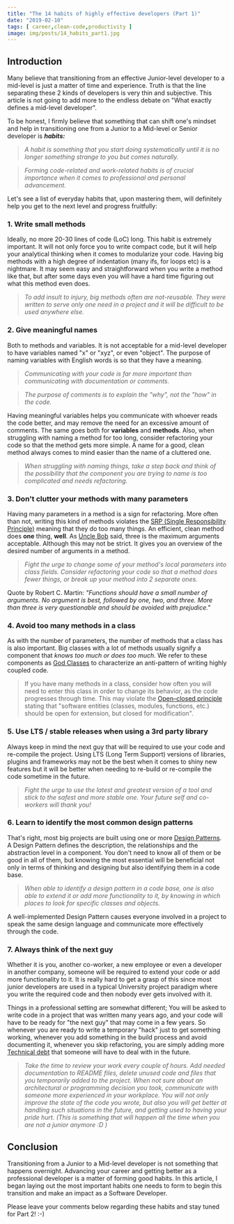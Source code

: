 ```yaml
---
title: "The 14 habits of highly effective developers (Part 1)"
date: "2019-02-10"
tags: [ career,clean-code,productivity ]
image: img/posts/14_habits_part1.jpg
---
```


## Introduction

Many believe that transitioning from an effective Junior-level developer to a mid-level is just a matter of time and
experience.
Truth is that the line separating these 2 kinds of developers is very thin and subjective. This article is not going to
add more to the endless debate on "What exactly defines a mid-level developer".

To be honest, I firmly believe that something that can shift one's mindset and help in transitioning one from a Junior
to a Mid-level or Senior developer is **_habits:_**

> _A habit is something that you start doing systematically until it is no longer something strange to you but comes
naturally._

> _Forming code-related and work-related habits is of crucial importance when it comes to professional and personal
advancement._

Let's see a list of everyday habits that, upon mastering them, will definitely help you get to the next level and
progress fruitfully:

### 1. Write small methods

Ideally, no more 20-30 lines of code (LoC) long. This habit is extremely important. It will not only force you to write
compact code, but it will help your analytical thinking when it comes to modularize your code.
Having big methods with a high degree of indentation (many ifs, for loops etc) is a nightmare. It may seem easy and
straightforward when you write a method like that, but after some days even you will have a hard time figuring out what
this method even does.

> _To add insult to injury, big methods often are not-reusable. They were written to serve only one need in a project
and it will be difficult to be used anywhere else._

### 2. Give meaningful names

Both to methods and variables. It is not acceptable for a mid-level developer to have variables named "x" or "xyz", or
even "object". The purpose of naming variables with English words is so that they have a meaning.

> _Communicating with your code is far more important than communicating with documentation or comments._

> _The purpose of comments is to explain the "why", not the "how" in the code._

Having meaningful variables helps you communicate with whoever reads the code better, and may remove the need for an
excessive amount of comments.
The same goes both for **variables** and **methods**.
Also, when struggling with naming a method for too long, consider refactoring your code so that the method gets more
simple. A name for a good, clean method always comes to mind easier than the name of a cluttered one.

> _When struggling with naming things, take a step back and think of the possibility that the component you are trying
to name is too complicated and needs refactoring._

### 3. Don't clutter your methods with many parameters

Having many parameters in a method is a sign for refactoring. More often than not, writing this kind of methods violates
the [SRP (Single Responsibility Principle)](https://en.wikipedia.org/wiki/Single_responsibility_principle) meaning that
they do too many things.
An efficient, clean method does **one** thing, **well**.
As [Uncle Bob](https://en.wikipedia.org/wiki/Robert_C._Martin) said, three is the maximum arguments acceptable. Although
this may not be strict. It gives you an overview of the desired number of arguments in a method.

> _Fight the urge to change some of your method's local parameters into class fields. Consider refactoring your code so
that a method does fewer things, or break up your method into 2 separate ones._

Quote by Robert C. Martin:
_"Functions should have a small number of arguments. No argument is best, followed by one, two, and three. More than
three is very questionable and should be avoided with prejudice."_

### 4. Avoid too many methods in a class

As with the number of parameters, the number of methods that a class has is also important.
Big classes with a lot of methods usually signify a component that _knows too much or does too much_. We refer to these
components as [God Classes](https://en.wikipedia.org/wiki/God_object) to characterize an anti-pattern of writing highly
coupled code.

> If you have many methods in a class, consider how often you will need to enter this class in order to change its
> behavior, as the code progresses through time. This may violate
> the [Open–closed principle](https://en.wikipedia.org/wiki/Open%E2%80%93closed_principle) stating that "software
> entities (classes, modules, functions, etc.) should be open for extension, but closed for modification".

### 5. Use LTS / stable releases when using a 3rd party library

Always keep in mind the next guy that will be required to use your code and re-compile the project.
Using LTS (Long Term Support) versions of libraries, plugins and frameworks may not be the best when it comes to shiny
new features but it will be better when needing to re-build or re-compile the code sometime in the future.

> _Fight the urge to use the latest and greatest version of a tool and stick to the safest and more stable one. Your
future self and co-workers will thank you!_

### 6. Learn to identify the most common design patterns

That's right, most big projects are built using one or
more [Design Patterns](https://en.wikipedia.org/wiki/Software_design_pattern). A Design Pattern defines the description,
the relationships and the abstraction level in a component. You don't need to know all of them or be good in all of
them, but knowing the most essential will be beneficial not only in terms of thinking and designing but also identifying
them in a code base.

> _When able to identify a design pattern in a code base, one is also able to extend it or add more functionality to it,
by knowing in which places to look for specific classes and objects._

A well-implemented Design Pattern causes everyone involved in a project to speak the same design language and
communicate more effectively through the code.

### 7. Always think of the next guy

Whether it is you, another co-worker, a new employee or even a developer in another company, someone will be required to
extend your code or add more functionality to it.
It is really hard to get a grasp of this since most junior developers are used in a typical University project paradigm
where you write the required code and then nobody ever gets involved with it.

Things in a professional setting are somewhat different; You will be asked to write code in a project that was written
many years ago, and your code will have to be ready for "the next guy" that may come in a few years.
So whenever you are ready to write a temporary "hack" just to get something working, whenever you add something in the
build process and avoid documenting it, whenever you skip refactoring, you are simply adding
more [Technical debt](https://en.wikipedia.org/wiki/Technical_debt) that someone will have to deal with in the future.

> _Take the time to review your work every couple of hours. Add needed documentation to README files, delete unused code
and files that you temporarily added to the project. When not sure about an architectural or programming decision you
took, communicate with someone more experienced in your workplace.
You will not only improve the state of the code you wrote, but also you will get better at handling such situations in
the future, and getting used to having your pride hurt. (This is something that will happen all the time when you are
not a junior anymore :D )_

## Conclusion

Transitioning from a Junior to a Mid-level developer is not something that happens overnight. Advancing your career and
getting better as a professional developer is a matter of forming good habits. In this article, I began laying out the
most important habits one needs to form to begin this transition and make an impact as a Software Developer.

Please leave your comments below regarding these habits and stay tuned for Part 2! :-)

